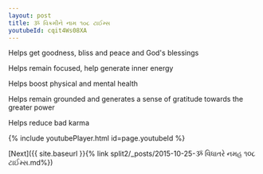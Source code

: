 ```yaml
---
layout: post
title: ૐ વિક્રમીને નામ ૧૦૮ ટાઈમ્સ
youtubeId: cqit4Ws08XA
---
```

 
 
Helps get goodness, bliss and peace and God's blessings
 
Helps remain focused, help generate inner energy 
 
Helps boost physical and mental health 
 
Helps remain grounded and generates a sense of gratitude towards the greater power 
 
Helps reduce bad karma
 
 
 
 


{% include youtubePlayer.html id=page.youtubeId %}
 
[Next]({{ site.baseurl }}{% link  split2/_posts/2015-10-25-ૐ વિધાતરે નમહ ૧૦૮ ટાઈમ્સ.md%})
 
